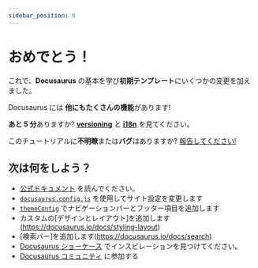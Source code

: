 ```yaml
---
sidebar_position: 6
---
```


# おめでとう！

これで、**Docusaurus** の基本を学び**初期テンプレート**にいくつかの変更を加えました。

Docusaurus には **他にもたくさんの機能**があります!

**あと 5 分**ありますか? **[versioning](../tutorial-extras/manage-docs-versions.md)** と **[i18n](../tutorial-extras/translate-your-site.md)** を見てください。

このチュートリアルに**不明瞭**または**バグ**はありますか? [報告してください!](https://github.com/facebook/docusaurus/Discussions/4610)

## 次は何をしよう？

- [公式ドキュメント](https://docusaurus.io/) を読んでください。
- [`docusaurus.config.js`](https://docusaurus.io/docs/api/docusaurus-config) を使用してサイト設定を変更します
- [`themeConfig`](https://docusaurus.io/docs/api/themes/configuration) でナビゲーションバーとフッター項目を追加します
- カスタムの[デザインとレイアウト]を追加します(https://docusaurus.io/docs/styling-layout)
- [検索バー]を追加します(https://docusaurus.io/docs/search)
- [Docusaurus ショーケース](https://docusaurus.io/showcase) でインスピレーションを見つけてください。
- [Docusaurus コミュニティ](https://docusaurus.io/community/support) に参加する
